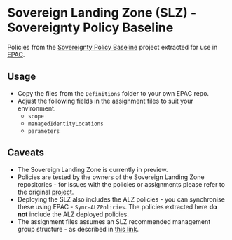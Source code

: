 # Sovereign Landing Zone (SLZ) - Sovereignty Policy Baseline

Policies from the [Sovereignty Policy Baseline](https://github.com/Azure/sovereign-landing-zone/blob/main/docs/scenarios/Sovereignty-Policy-Baseline.md) project extracted for use in [EPAC](https://aka.ms/epac).

## Usage

- Copy the files from the ```Definitions``` folder to your own EPAC repo.
- Adjust the following fields in the assignment files to suit your environment.
    - ```scope```
    - ```managedIdentityLocations```
    - ```parameters```

## Caveats

- The Sovereign Landing Zone is currently in preview.
- Policies are tested by the owners of the Sovereign Landing Zone repositories - for issues with the policies or assignments please refer to the original [project](https://github.com/Azure/sovereign-landing-zone/tree/main).
- Deploying the SLZ also includes the ALZ policies - you can synchronise these using EPAC - ```Sync-ALZPolicies```. The policies extracted here **do not** include the ALZ deployed policies. 
- The assignment files assumes an SLZ recommended management group structure - as described in [this link](https://github.com/Azure/sovereign-landing-zone/blob/main/docs/02-Architecture.md).
